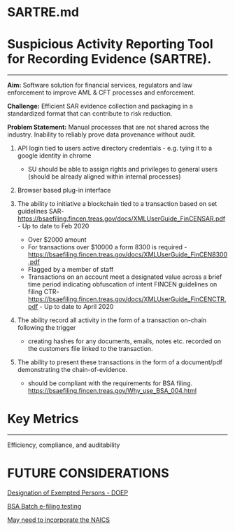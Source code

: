 # SARTRE.md

# Suspicious Activity Reporting Tool for Recording Evidence (SARTRE).
___
**Aim:** Software solution for financial services, regulators and law enforcement to improve AML & CFT processes and enforcement.

**Challenge:** Efficient SAR evidence collection and packaging in a standardized format that can contribute to risk reduction. 

**Problem Statement:** Manual processes that are not shared across the industry. Inability to reliably prove data provenance without audit.

1. API login tied to users active directory credentials - e.g. tying it to a google identity in chrome
    - SU should be able to assign rights and privileges to general users (should be already aligned within internal processes)

2. Browser based plug-in interface
3. The ability to initiative a blockchain tied to a transaction based on set guidelines
    SAR- https://bsaefiling.fincen.treas.gov/docs/XMLUserGuide_FinCENSAR.pdf - Up to date to Feb 2020
    - Over $2000 amount
    - For transactions over $10000 a form 8300 is required - https://bsaefiling.fincen.treas.gov/docs/XMLUserGuide_FinCEN8300.pdf
    - Flagged by a member of staff 
    - Transactions on an account meet a designated value across a brief time period indicating obfuscation of intent
FINCEN guidelines on filing CTR- https://bsaefiling.fincen.treas.gov/docs/XMLUserGuide_FinCENCTR.pdf - Up to date to April 2020
                            
4. The ability record all activity in the form of a transaction on-chain following the trigger
    - creating hashes for any documents, emails, notes etc. recorded on the customers file linked to the transaction. 
    
5. The ability to present these transactions in the form of a document/pdf demonstrating the chain-of-evidence.
    - should be compliant with the requirements for BSA filing. https://bsaefiling.fincen.treas.gov/Why_use_BSA_004.html

# Key Metrics 
___
Efficiency, compliance, and auditability

# FUTURE CONSIDERATIONS
[Designation of Exempted Persons - DOEP](https://bsaefiling.fincen.treas.gov/docs/XMLUserGuide_FinCENDOEP.pdf)

[BSA Batch e-filing testing](https://bsaefiling.fincen.treas.gov/docs/TestingProcedures.pdf)

[May need to incorporate the NAICS](https://bsaefiling.fincen.treas.gov/docs/NAICS.pdf)

